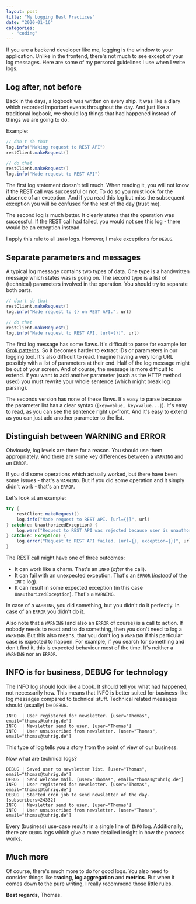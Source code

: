 ```yaml
---
layout: post
title: "My Logging Best Practices"
date: "2020-01-16"
categories: 
  - "coding"
---
```


If you are a backend developer like me, logging is the window to your application. 
Unlike in the frontend, there's not much to see except of your log messages. 
Here are some of my personal guidelines I use when I write logs.

## Log after, not before

Back in the days, a logbook was written on every ship. 
It was like a diary which recorded important events throughout the day. 
And just like a traditional logbook, we should log things that had happened instead of things we are going to do.

Example:

```java
// don't do that
log.info("Making request to REST API")
restClient.makeRequest()

// do that
restClient.makeRequest()
log.info("Made request to REST API")
```

The first log statement doesn't tell much. 
When reading it, you will not know if the REST call was successful or not. 
To do so you must look for the absence of an exception. 
And if you read this log but miss the subsequent exception you will be confused for the rest of the day (trust me).

The second log is much better. 
It clearly states that the operation was successful. 
If the REST call had failed, you would not see this log - there would be an exception instead.

I apply this rule to all `INFO` logs. 
However, I make exceptions for `DEBUG`.

## Separate parameters and messages

A typical log message contains two types of data. 
One type is a handwritten message which states was is going on. 
The second type is a list of (technical) parameters involved in the operation. 
You should try to separate both parts.

``` java
// don't do that
restClient.makeRequest()
log.info("Made request to {} on REST API.", url)

// do that
restClient.makeRequest()
log.info("Made request to REST API. [url={}]", url)
```

The first log message has some flaws. 
It's difficult to parse for example for [Grok patterns](https://logz.io/blog/logstash-grok/). 
So it becomes harder to extract IDs or parameters in our logging tool. 
It's also difficult to read. 
Imagine having a very long URL possibly with a list of parameters at their end. 
Half of the log message might be out of your screen. 
And of course, the message is more difficult to extend. 
If you want to add another parameter (such as the HTTP method used) you must rewrite your whole sentence (which might break log parsing).

The seconds version has none of these flaws. 
It's easy to parse because the parameter list has a clear syntax (`[key=value, key=value...]`). 
It's easy to read, as you can see the sentence right up-front. 
And it's easy to extend as you can just add another parameter to the list.

## Distinguish between WARNING and ERROR

Obviously, log levels are there for a reason. 
You should use them appropriately. 
And there are some key differences between a `WARNING` and an `ERROR`.

If you did some operations which actually worked, but there have been some issues - that's a `WARNING`. 
But if you did some operation and it simply didn't work - that's an `ERROR`.

Let's look at an example:

``` java
try {
    restClient.makeRequest()
    log.info("Made request to REST API. [url={}]", url)
} catch(e: UnauthorizedException) {
    log.warn("Request to REST API was rejected because user is unauthorized. [url={}, result={}]", url, result)
} catch(e: Exception) {
    log.error("Request to REST API failed. [url={}, exception={}]", url, exception)
}
```

The REST call might have one of three outcomes:

- It can work like a charm. That's an `INFO` (_after_ the call).
- It can fail with an unexpected exception. That's an `ERROR` (_instead_ of the `INFO` log).
- It can result in some expected exception (in this case `UnauthorizedException`). That's a `WARNING`.

In case of a `WARNING`, you did something, but you didn't do it perfectly. 
In case of an `ERROR` you didn't do it.

Also note that a `WARNING` (and also an `ERROR` of course) is a call to action. 
If nobody needs to react and to do something, then you don't need to log a `WARNING`.
But this also means, that you don't log a `WARNING` if this particular case is expected to happen. 
For example, if you search for something and don't find it, this is expected behaviour most of the time.
It's neither a `WARNING` nor an `ERROR`. 

## INFO is for business, DEBUG for technology

The INFO log should look like a book. 
It should tell you what had happened, not necessarily how. 
This means that INFO is better suited for business-like log messages compared to technical stuff. 
Technical related messages should (usually) be `DEBUG`.

```
INFO  | User registered for newsletter. [user="Thomas", email="thomas@tuhrig.de"]
INFO  | Newsletter send to user. [user="Thomas"]
INFO  | User unsubscribed from newsletter. [user="Thomas", email="thomas@tuhrig.de"]
```

This type of log tells you a story from the point of view of our business. 

Now what are technical logs?

```
DEBUG | Saved user to newsletter list. [user="Thomas", email="thomas@tuhrig.de"]
DEBUG | Send welcome mail. [user="Thomas", email="thomas@tuhrig.de"]
INFO  | User registered for newsletter. [user="Thomas", email="thomas@tuhrig.de"]
DEBUG | Started cron job to send newsletter of the day. [subscribers=24332]
INFO  | Newsletter send to user. [user="Thomas"]
INFO  | User unsubscribed from newsletter. [user="Thomas", email="thomas@tuhrig.de"]
```

Every (business) use-case results in a single line of `INFO` log. 
Additionally, there are `DEBUG` logs which give a more detailed insight in how the process works.

## Much more

Of course, there's much more to do for good logs. 
You also need to consider things like **tracing**, **log aggregation** and **metrics**. 
But when it comes down to the pure writing, I really recommend those little rules.

**Best regards,** Thomas.
